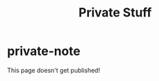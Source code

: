 ﻿---
title: "private-note"
title: "Private Stuff"
---

# private-note


This page doesn't get published!